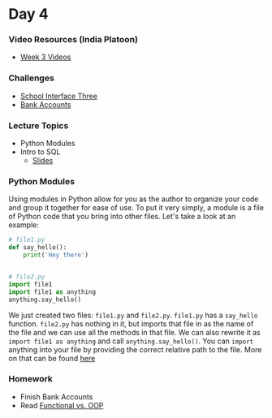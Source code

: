 Day 4
======================
### Video Resources (India Platoon)
- [Week 3 Videos](https://www.youtube.com/playlist?list=PLu0CiQ7bzwERYl9BQgqCObTzijFbd73Oe)

### Challenges
* [School Interface Three](https://github.com/codeplatoon/school-interface-three)
* [Bank Accounts](https://github.com/codeplatoon/bank-accounts)

### Lecture Topics
* Python Modules 
* Intro to SQL
  * [Slides](https://docs.google.com/a/natedelage.com/presentation/d/1834tfN6g9gvl2t0JDQY2RPMCIAnvN08Wrd-bO-usruQ/edit?usp=sharing)

### Python Modules
Using modules in Python allow for you as the author to organize your code and group it together for ease of use. To put it very simply, a module is a file of Python code that you bring into other files. Let's take a look at an example:
```python
# file1.py
def say_hello():
    print('Hey there')


# file2.py
import file1
import file1 as anything
anything.say_hello()
```
We just created two files: `file1.py` and `file2.py`. `file1.py` has a `say_hello` function. `file2.py` has nothing in it, but imports that file in as the name of the file and we can use all the methods in that file. We can also rewrite it as `import file1 as anything` and call `anything.say_hello()`. You can `import` anything into your file by providing the correct relative path to the file. More on that can be found [here](https://www.tutorialspoint.com/python/python_modules.htm)

### Homework
* Finish Bank Accounts
* Read [Functional vs. OOP](https://www.codenewbie.org/blogs/object-oriented-programming-vs-functional-programming)
